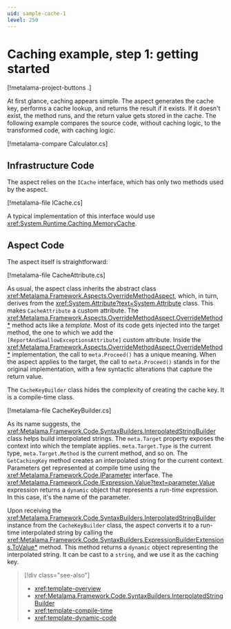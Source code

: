 ```yaml
---
uid: sample-cache-1
level: 250
---
```


# Caching example, step 1: getting started

[!metalama-project-buttons .]

At first glance, caching appears simple. The aspect generates the cache key, performs a cache lookup, and returns the result if it exists. If it doesn't exist, the method runs, and the return value gets stored in the cache. The following example compares the source code, without caching logic, to the transformed code, with caching logic.

[!metalama-compare Calculator.cs]

## Infrastructure Code

The aspect relies on the `ICache` interface, which has only two methods used by the aspect.

[!metalama-file ICache.cs]

A typical implementation of this interface would use  <xref:System.Runtime.Caching.MemoryCache>.

## Aspect Code

The aspect itself is straightforward:

[!metalama-file CacheAttribute.cs]

As usual, the aspect class inherits the abstract class <xref:Metalama.Framework.Aspects.OverrideMethodAspect>, which, in turn, derives from the <xref:System.Attribute?text=System.Attribute> class. This makes `CacheAttribute` a custom attribute. The <xref:Metalama.Framework.Aspects.OverrideMethodAspect.OverrideMethod*> method acts like a _template_. Most of its code gets injected into the target method, the one to which we add the `[ReportAndSwallowExceptionsAttribute]` custom attribute. Inside the <xref:Metalama.Framework.Aspects.OverrideMethodAspect.OverrideMethod*> implementation, the call to `meta.Proceed()` has a unique meaning. When the aspect applies to the target, the call to `meta.Proceed()` stands in for the original implementation, with a few syntactic alterations that capture the return value.

The `CacheKeyBuilder` class hides the complexity of creating the cache key. It is a compile-time class.

[!metalama-file CacheKeyBuilder.cs]

As its name suggests, the <xref:Metalama.Framework.Code.SyntaxBuilders.InterpolatedStringBuilder> class helps build interpolated strings. The `meta.Target` property exposes the context into which the template applies.  `meta.Target.Type` is the current type, `meta.Target.Method` is the current method, and so on. The `GetCachingKey` method creates an interpolated string for the current context. Parameters get represented at compile time using the <xref:Metalama.Framework.Code.IParameter> interface. The <xref:Metalama.Framework.Code.IExpression.Value?text=parameter.Value> expression returns a `dynamic` object that represents a _run-time_ expression. In this case, it's the name of the parameter.

Upon receiving the <xref:Metalama.Framework.Code.SyntaxBuilders.InterpolatedStringBuilder> instance from the `CacheKeyBuilder` class, the aspect converts it to a run-time interpolated string by calling the <xref:Metalama.Framework.Code.SyntaxBuilders.ExpressionBuilderExtensions.ToValue*> method. This method returns a `dynamic` object representing the interpolated string. It can be cast to a `string`, and we use it as the caching key.


> [!div class="see-also"]
> - <xref:template-overview>
> - <xref:Metalama.Framework.Code.SyntaxBuilders.InterpolatedStringBuilder>
> - <xref:template-compile-time>
> - <xref:template-dynamic-code>
